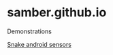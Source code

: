 samber.github.io
================

Demonstrations

[Snake android sensors](http://samber.github.io/Snake-android-sensors)
